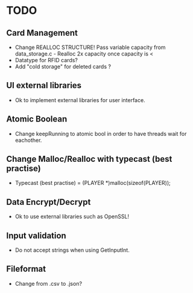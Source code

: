 # TODO

## Card Management
- Change REALLOC STRUCTURE! Pass variable capacity from data_storage.c - Realloc 2x capacity once capacity is < 
- Datatype for RFID cards?
- Add "cold storage" for deleted cards ?

## UI external libraries
- Ok to implement external libraries for user interface. 

## Atomic Boolean
- Change keepRunning to atomic bool in order to have threads wait for eachother. 

## Change Malloc/Realloc with typecast (best practise)
- Typecast (best practise) = (PLAYER *)malloc(sizeof(PLAYER));

## Data Encrypt/Decrypt
- Ok to use external libraries such as OpenSSL!

## Input validation
- Do not accept strings when using GetInputInt.

## Fileformat
- Change from .csv to .json? 




